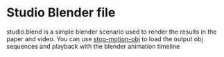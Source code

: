 # Studio Blender file 
studio.blend is a simple blender scenario used to render the results in the paper and video. 
You can use [stop-motion-obj](https://github.com/neverhood311/Stop-motion-OBJ) to load the output obj sequences and playback with the blender animation timeline
